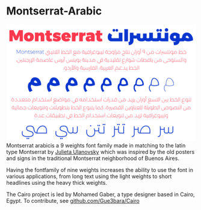 # Montserrat-Arabic
![Sample](documentation/sample.png)
Montserrat arabicis a 9 weights font family made in matching to the latin type Montserrat by [Julieta Ulanovsky](https://fonts.google.com/specimen/Montserrat) which was inspired by the old posters and signs in the traditional Montserrat neighborhood of Buenos Aires.

Having the fontfamily of nine weights increases the ability to use the font in various applications, from long text using the light weights to short headlines using the heavy thick weights. 

The Cairo project is led by Mohamed Gaber, a type designer based in Cairo, Egypt. 
To contribute, see [github.com/Gue3bara/Cairo](https://github.com/Gue3bara/Cairo)
